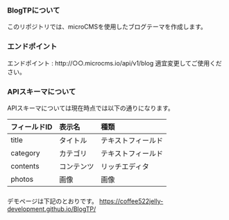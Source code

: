 ### BlogTPについて
このリポジトリでは、microCMSを使用したブログテーマを作成します。

### エンドポイント
エンドポイント : http://○○.microcms.io/api/v1/blog
適宜変更してご使用ください。

### APIスキーマについて
APIスキーマについては現在時点では以下の通りになります。

|フィールドID|表示名|種類|
|:---|:---|:---|
|title|タイトル|テキストフィールド|
|category|カテゴリ|テキストフィールド|
|contents|コンテンツ|リッチエディタ|
|photos|画像|画像|

###
デモページは下記のとおりです。
https://coffee522jelly-development.github.io/BlogTP/
